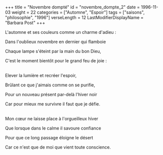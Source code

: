 +++
title = "Novembre dompté"
id = "novembre_dompte_2"
date = 1996-11-03
weight = 22
categories = ["Automne", "Espoir"]
tags = ["saisons", "philosophie", "1996"]
verseLength = 12
LastModifierDisplayName = "Barbara Post"
+++

L'automne et ses couleurs comme un charme d'adieu :

Dans l'oublieux novembre en dernier qui flamboie

Chaque lampe s'éteint par la main du bon Dieu,

C'est le moment bientôt pour le grand feu de joie :

 \
Elever la lumière et recréer l'espoir,

Brûlant ce que j'aimais comme on se purifie,

Pour un nouveau présent par-delà l'hiver noir

Car pour mieux me survivre il faut que je défie.

 \
Mon cœur ne laisse place à l'orgueilleux hiver

Que lorsque dans le calme il savoure confiance

Pour que ce long passage éloigne le désert

Car ce n'est que de moi que vient toute conscience.
